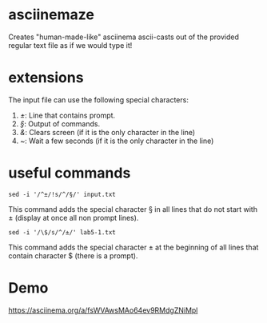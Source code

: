 # asciinemaze
Creates "human-made-like" asciinema ascii-casts out of the provided regular text file as if we would type it!

# extensions
The input file can use the following special characters:
1. *±*: Line that contains prompt.
2. *§*: Output of commands.
3. *&*: Clears screen (if it is the only character in the line)
4. *~*: Wait a few seconds (if it is the only character in the line)

# useful commands

```console
sed -i '/^±/!s/^/§/' input.txt
```
This command adds the special character § in all lines that do not start with ± (display at once all non prompt lines). 

```console
sed -i '/\$/s/^/±/' lab5-1.txt
```
This command adds the special character ± at the beginning of all lines that contain character $ (there is a prompt).

# Demo

https://asciinema.org/a/fsWVAwsMAo64ev9RMdgZNiMpl
